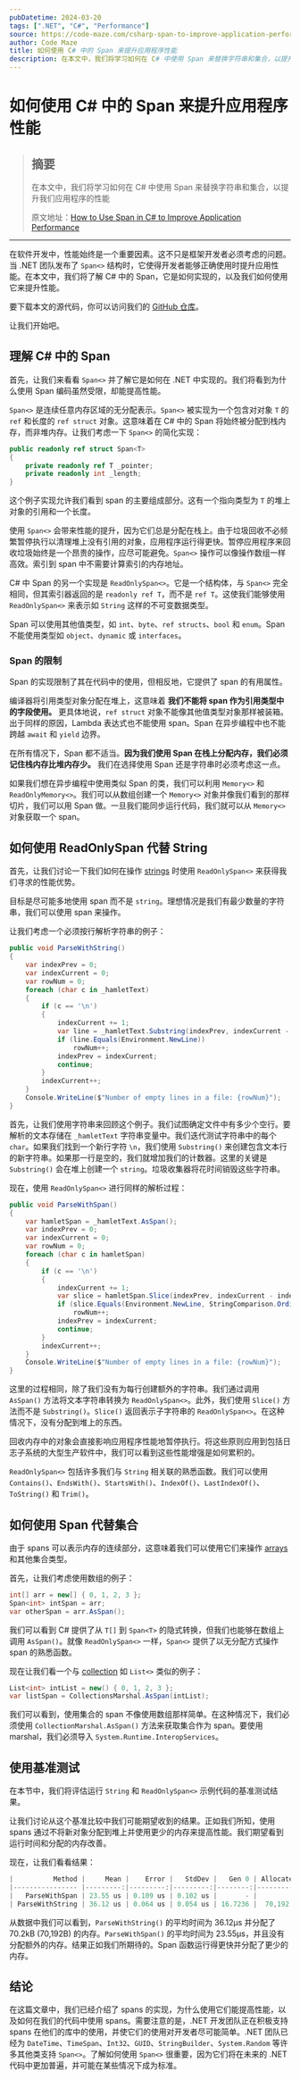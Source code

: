 ```yaml
---
pubDatetime: 2024-03-20
tags: [".NET", "C#", "Performance"]
source: https://code-maze.com/csharp-span-to-improve-application-performance/
author: Code Maze
title: 如何使用 C# 中的 Span 来提升应用程序性能
description: 在本文中，我们将学习如何在 C# 中使用 Span 来替换字符串和集合，以提升我们应用程序的性能
---
```


# 如何使用 C# 中的 Span 来提升应用程序性能

> ## 摘要
>
> 在本文中，我们将学习如何在 C# 中使用 Span 来替换字符串和集合，以提升我们应用程序的性能
>
> 原文地址：[How to Use Span in C# to Improve Application Performance](https://code-maze.com/csharp-span-to-improve-application-performance/)

---

在软件开发中，性能始终是一个重要因素。这不只是框架开发者必须考虑的问题。当 .NET 团队发布了 `Span<>` 结构时，它使得开发者能够正确使用时提升应用性能。在本文中，我们将了解 C# 中的 Span，它是如何实现的，以及我们如何使用它来提升性能。

要下载本文的源代码，你可以访问我们的 [GitHub 仓库](https://github.com/CodeMazeBlog/CodeMazeGuides/tree/main/csharp-advanced-topics/SpanInCsharp)。

让我们开始吧。

## 理解 C# 中的 Span<T>

首先，让我们来看看 `Span<>` 并了解它是如何在 .NET 中实现的。我们将看到为什么使用 Span 编码虽然受限，却能提高性能。

`Span<>` 是连续任意内存区域的无分配表示。`Span<>` 被实现为一个包含对对象 `T` 的 `ref` 和长度的 `ref struct` 对象。这意味着在 C# 中的 Span 将始终被分配到栈内存，而非堆内存。让我们考虑一下 `Span<>` 的简化实现：

```csharp
public readonly ref struct Span<T>
{
    private readonly ref T _pointer;
    private readonly int _length;
}
```

这个例子实现允许我们看到 span 的主要组成部分。这有一个指向类型为 `T` 的堆上对象的引用和一个长度。

使用 `Span<>` 会带来性能的提升，因为它们总是分配在栈上。由于垃圾回收不必频繁暂停执行以清理堆上没有引用的对象，应用程序运行得更快。暂停应用程序来回收垃圾始终是一个昂贵的操作，应尽可能避免。`Span<>` 操作可以像操作数组一样高效。索引到 span 中不需要计算索引的内存地址。

C# 中 Span 的另一个实现是 `ReadOnlySpan<>`。它是一个结构体，与 `Span<>` 完全相同，但其索引器返回的是 `readonly ref T`，而不是 `ref T`。这使我们能够使用 `ReadOnlySpan<>` 来表示如 `String` 这样的不可变数据类型。

Span 可以使用其他值类型，如 `int`、`byte`、`ref structs`、`bool` 和 `enum`。Span 不能使用类型如 `object`、`dynamic` 或 `interfaces`。

### Span 的限制

Span 的实现限制了其在代码中的使用，但相反地，它提供了 span 的有用属性。

编译器将引用类型对象分配在堆上，这意味着 **我们不能将 span 作为引用类型中的字段使用。** 更具体地说，`ref struct` 对象不能像其他值类型对象那样被装箱。出于同样的原因，Lambda 表达式也不能使用 span。Span 在异步编程中也不能跨越 `await` 和 `yield` 边界。

在所有情况下，Span 都不适当。**因为我们使用 Span 在栈上分配内存，我们必须记住栈内存比堆内存少。** 我们在选择使用 Span 还是字符串时必须考虑这一点。

如果我们想在异步编程中使用类似 Span 的类，我们可以利用 `Memory<>` 和 `ReadOnlyMemory<>`。我们可以从数组创建一个 `Memory<>` 对象并像我们看到的那样切片，我们可以用 Span 做。一旦我们能同步运行代码，我们就可以从 `Memory<>` 对象获取一个 span。

## 如何使用 ReadOnlySpan 代替 String

首先，让我们讨论一下我们如何在操作 [strings](https://code-maze.com/csharp-string-methods/) 时使用 `ReadOnlySpan<>` 来获得我们寻求的性能优势。

目标是尽可能多地使用 span 而不是 `string`。理想情况是我们有最少数量的字符串，我们可以使用 span 来操作。

让我们考虑一个必须按行解析字符串的例子：

```csharp
public void ParseWithString()
{
    var indexPrev = 0;
    var indexCurrent = 0;
    var rowNum = 0;
    foreach (char c in _hamletText)
    {
        if (c == '\n')
        {
            indexCurrent += 1;
            var line = _hamletText.Substring(indexPrev, indexCurrent - indexPrev);
            if (line.Equals(Environment.NewLine))
                rowNum++;
            indexPrev = indexCurrent;
            continue;
        }
        indexCurrent++;
    }
    Console.WriteLine($"Number of empty lines in a file: {rowNum}");
}
```

首先，让我们使用字符串来回顾这个例子。我们试图确定文件中有多少个空行。要解析的文本存储在 `_hamletText` 字符串变量中。我们迭代测试字符串中的每个 `char`。如果我们找到一个新行字符 `\n`，我们使用 `Substring()` 来创建包含文本行的新字符串。如果那一行是空的，我们就增加我们的计数器。这里的关键是 `Substring()` 会在堆上创建一个 `string`。垃圾收集器将花时间销毁这些字符串。

现在，使用 `ReadOnlySpan<>` 进行同样的解析过程：

```csharp
public void ParseWithSpan()
{
    var hamletSpan = _hamletText.AsSpan();
    var indexPrev = 0;
    var indexCurrent = 0;
    var rowNum = 0;
    foreach (char c in hamletSpan)
    {
        if (c == '\n')
        {
            indexCurrent += 1;
            var slice = hamletSpan.Slice(indexPrev, indexCurrent - indexPrev);
            if (slice.Equals(Environment.NewLine, StringComparison.OrdinalIgnoreCase))
                rowNum++;
            indexPrev = indexCurrent;
            continue;
        }
        indexCurrent++;
    }
    Console.WriteLine($"Number of empty lines in a file: {rowNum}");
}
```

这里的过程相同，除了我们没有为每行创建额外的字符串。我们通过调用 `AsSpan()` 方法将文本字符串转换为 `ReadOnlySpan<>`。此外，我们使用 `Slice()` 方法而不是 `Substring()`。`Slice()` 返回表示子字符串的 `ReadOnlySpan<>`。在这种情况下，没有分配到堆上的东西。

回收内存中的对象会直接影响应用程序性能地暂停执行。将这些原则应用到包括日志子系统的大型生产软件中，我们可以看到这些性能增强是如何累积的。

`ReadOnlySpan<>` 包括许多我们与 `String` 相关联的熟悉函数。我们可以使用 `Contains()`、`EndsWith()`、`StartsWith()`、`IndexOf()`、`LastIndexOf()`、`ToString()` 和 `Trim()`。

## 如何使用 Span 代替集合

由于 spans 可以表示内存的连续部分，这意味着我们可以使用它们来操作 [arrays](https://code-maze.com/csharp-basics-arrays/) 和其他集合类型。

首先，让我们考虑使用数组的例子：

```csharp
int[] arr = new[] { 0, 1, 2, 3 };
Span<int> intSpan = arr;
var otherSpan = arr.AsSpan();
```

我们可以看到 C# 提供了从 `T[]` 到 `Span<T>` 的隐式转换，但我们也能够在数组上调用 `AsSpan()`。就像 `ReadOnlySpan<>` 一样，`Span<>` 提供了以无分配方式操作 span 的熟悉函数。

现在让我们看一个与 [collection](https://code-maze.com/csharp-list-collection/) 如 `List<>` 类似的例子：

```csharp
List<int> intList = new() { 0, 1, 2, 3 };
var listSpan = CollectionsMarshal.AsSpan(intList);
```

我们可以看到，使用集合的 span 不像使用数组那样简单。在这种情况下，我们必须使用 `CollectionMarshal.AsSpan()` 方法来获取集合作为 span。要使用 marshal，我们必须导入 `System.Runtime.InteropServices`。

## 使用基准测试

在本节中，我们将评估运行 `String` 和 `ReadOnlySpan<>` 示例代码的基准测试结果。

让我们讨论从这个基准比较中我们可能期望收到的结果。正如我们所知，使用 spans 通过不将新对象分配到堆上并使用更少的内存来提高性能。我们期望看到运行时间和分配的内存改善。

现在，让我们看看结果：

```csharp
|          Method |     Mean |    Error |   StdDev |   Gen 0 | Allocated |
|---------------- |---------:|---------:|---------:|--------:|----------:|
|   ParseWithSpan | 23.55 us | 0.109 us | 0.102 us |       - |         - |
| ParseWithString | 36.12 us | 0.064 us | 0.054 us | 16.7236 |  70,192 B |
```

从数据中我们可以看到，`ParseWithString()` 的平均时间为 36.12μs 并分配了 70.2kB (70,192B) 的内存。`ParseWithSpan()` 的平均时间为 23.55μs，并且没有分配额外的内存。结果正如我们所期待的。Span 函数运行得更快并分配了更少的内存。

## 结论

在这篇文章中，我们已经介绍了 spans 的实现，为什么使用它们能提高性能，以及如何在我们的代码中使用 spans。需要注意的是，.NET 开发团队正在积极支持 spans 在他们的库中的使用，并使它们的使用对开发者尽可能简单。.NET 团队已经为 `DateTime`、`TimeSpan`、`Int32`、`GUID`、`StringBuilder`、`System.Random` 等许多其他类支持 `Span<>`。了解如何使用 `Span<>` 很重要，因为它们将在未来的 .NET 代码中更加普遍，并可能在某些情况下成为标准。
